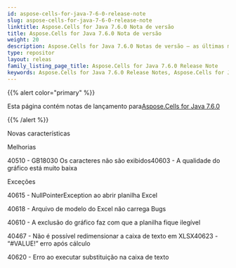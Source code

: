 ```yaml
---
id: aspose-cells-for-java-7-6-0-release-note
slug: aspose-cells-for-java-7-6-0-release-note
linktitle: Aspose.Cells for Java 7.6.0 Nota de versão
title: Aspose.Cells for Java 7.6.0 Nota de versão
weight: 20
description: Aspose.Cells for Java 7.6.0 Notas de versão – as últimas melhorias, novos recursos e correções
type: repositor
layout: releas
family_listing_page_title: Aspose.Cells for Java 7.6.0 Release Note
keywords: Aspose.Cells for Java 7.6.0 Release Notes, Aspose.Cells for Java 7.6.0 updates and fixe
---
```

{{% alert color="primary" %}} 

 Esta página contém notas de lançamento para[Aspose.Cells for Java 7.6.0](https://releases.aspose.com/cells/java/new-releases/aspose.cells-for-java-7.6.0/)

{{% /alert %}} 

 Novas características

 Melhorias

40510 - GB18030 Os caracteres não são exibidos40603 - A qualidade do gráfico está muito baixa

 Exceções

40615 - NullPointerException ao abrir planilha Excel

 40618 - Arquivo de modelo do Excel não carrega Bugs

40610 - A exclusão do gráfico faz com que a planilha fique ilegível

 40467 - Não é possível redimensionar a caixa de texto em XLSX40623 - “#VALUE!” erro após cálculo

 40620 - Erro ao executar substituição na caixa de texto
